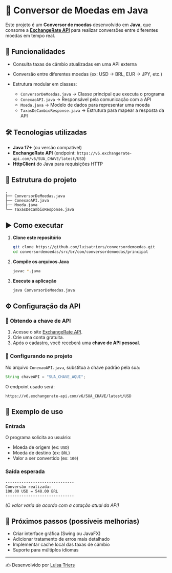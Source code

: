 # 💱 Conversor de Moedas em Java

Este projeto é um **Conversor de moedas** desenvolvido em **Java**, que consome a **[ExchangeRate API](https://www.exchangerate-api.com/)** para realizar conversões entre diferentes moedas em tempo real.

## 🚀 Funcionalidades

* Consulta taxas de câmbio atualizadas em uma API externa
* Conversão entre diferentes moedas (ex: USD → BRL, EUR → JPY, etc.)
* Estrutura modular em classes:

  * `ConversorDeMoedas.java` → Classe principal que executa o programa
  * `ConexaoAPI.java` → Responsável pela comunicação com a API
  * `Moeda.java` → Modelo de dados para representar uma moeda
  * `TaxasDeCambioResponse.java` → Estrutura para mapear a resposta da API

## 🛠️ Tecnologias utilizadas

* **Java 17+** (ou versão compatível)
* **ExchangeRate API** (endpoint: `https://v6.exchangerate-api.com/v6/SUA_CHAVE/latest/USD`)
* **HttpClient** do Java para requisições HTTP

## 📂 Estrutura do projeto

```
.
├── ConversorDeMoedas.java
├── ConexaoAPI.java
├── Moeda.java
└── TaxasDeCambioResponse.java
```

## ▶️ Como executar

1. **Clone este repositório**

   ```bash
   git clone https://github.com/luisatriers/conversordemoedas.git
   cd conversordemoedas/src/br/com/conversordemoedas/principal
   ```

2. **Compile os arquivos Java**

   ```bash
   javac *.java
   ```

3. **Execute a aplicação**

   ```bash
   java ConversorDeMoedas.java
   ```

## ⚙️ Configuração da API

### 🔑 Obtendo a chave de API

1. Acesse o site [ExchangeRate API](https://www.exchangerate-api.com/).
2. Crie uma conta gratuita.
3. Após o cadastro, você receberá uma **chave de API pessoal**.

### 🔧 Configurando no projeto

No arquivo `ConexaoAPI.java`, substitua a chave padrão pela sua:

```java
String chaveAPI = "SUA_CHAVE_AQUI";
```

O endpoint usado será:

```
https://v6.exchangerate-api.com/v6/SUA_CHAVE/latest/USD
```

## 📖 Exemplo de uso

### Entrada

O programa solicita ao usuário:

* Moeda de origem (ex: `USD`)
* Moeda de destino (ex: `BRL`)
* Valor a ser convertido (ex: `100`)

### Saída esperada

```
------------------------------
Conversão realizada:
100.00 USD = 548.00 BRL
------------------------------
```

*(O valor varia de acordo com a cotação atual da API)*

## 📌 Próximos passos (possíveis melhorias)

* Criar interface gráfica (Swing ou JavaFX)
* Adicionar tratamento de erros mais detalhado
* Implementar cache local das taxas de câmbio
* Suporte para múltiplos idiomas

---

✍️ Desenvolvido por [Luisa Triers](https://github.com/luisatriers)
